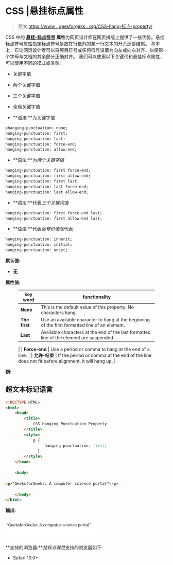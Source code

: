 # CSS |悬挂标点属性

> 原文:[https://www . geesforgeks . org/CSS-hang-标点-property/](https://www.geeksforgeeks.org/css-hanging-punctuation-property/)

CSS 中的 [**悬挂-标点符号**](https://en.wikipedia.org/wiki/Hanging_punctuation) **属性**为网页设计师在网页排版上提供了一些优势。悬挂标点符号属性指定标点符号是放在行框外的某一行文本的开头还是结尾。
基本上，它让网页设计者可以将项目符号或任何符号设置为向左或向右对齐，以便第一个字母与文档的其余部分正确对齐。
我们可以使用以下关键词和悬挂标点属性，可以使用不同的模式或类型:

*   关键字值
*   两个关键字值
*   三个关键字值
*   全局关键字值

*   **语法:**为关键字值

```html
ohanging-punctuation: none;
hanging-punctuation: first;
hanging-punctuation: last;
hanging-punctuation: force-end;
hanging-punctuation: allow-end;
```

*   **语法:**为*两个关键字值*

```html
hanging-punctuation: first force-end;
hanging-punctuation: first allow-end;
hanging-punctuation: first last;
hanging-punctuation: last force-end;
hanging-punctuation: last allow-end;
```

*   **语法:**代表*三个关键词值*

```html
hanging-punctuation: first force-end last;
hanging-punctuation: first allow-end last;
```

*   **语法:**代表*全球价值观*代表

```html
hanging-punctuation: inherit;
hanging-punctuation: initial;
hanging-punctuation: unset;
```

**默认值:**

*   **无**

**属性值:**

<figure class="table">

| key word | functionality |
| --- | --- |
| **None** | This is the default value of this property. No characters hang. |
| **The first** | Use an available character to hang at the beginning of the first formatted line of an element. |
| **Last** | Available characters at the end of the last formatted line of the element are suspended.
 |
| **Force-end** | Use a period or comma to hang at the end of a line. |
| **允许-结束** | If the period or comma at the end of the line does not fit before alignment, it will hang up. |

</figure>

**例:**

## 超文本标记语言

```html
<!DOCTYPE HTML>
<html>
    <head>
        <title>
            CSS Hanging Punctuation Property
        </title>
        <style>
            p {
                 hanging-punctuation: first;
              } 
        </style>
    </head>

    <body>

<p>“GeeksforGeeks: A computer science portal”</p>

    </body>
</html>
```

**输出:**

![](img/eacce9bb3ec03bc5b0d5bd2205441f97.png)

**支持的浏览器:***挂标点属性*支持的浏览器如下:

*   Safari 10.0+